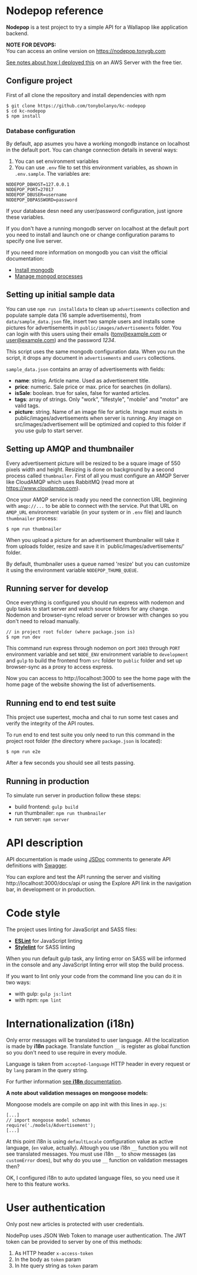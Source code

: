 # Nodepop reference

**Nodepop** is a test project to try a simple API for a Wallapop like application backend.

**NOTE FOR DEVOPS:**    
You can access an online version on https://nodepop.tonygb.com

[See notes about how I deployed this](views/docs/deploy_notes.md) on an AWS Server with the free tier.

## Configure project

First of all clone the repository and install dependencies with npm

```shell
$ git clone https://github.com/tonybolanyo/kc-nodepop
$ cd kc-nodepop
$ npm install
```

### Database configuration

By default, app asumes you have a working mongodb instance on localhost in the default port. You can change connection details in several ways:

1. You can set environment variables
2. You can use `.env` file to set this environment variables, as shown in `.env.sample`. The variables are:

```
NODEPOP_DBHOST=127.0.0.1
NODEPOP_PORT=27017
NODEPOP_DBUSER=username
NODEPOP_DBPASSWORD=password
```

If your database desn need any user/password configuration, just ignore these variables.

If you don't have a running mongodb server on localhost at the default port you need to install and launch one or change configuration params to specify one live server.

If you need more information on mongodb you can visit the official documentation:

- [Install mongodb](https://docs.mongodb.com/manual/installation/)
- [Manage mongod processes](https://docs.mongodb.com/manual/tutorial/manage-mongodb-processes/)


## Setting up initial sample data

You can use `npm run installdata` to clean up `advertisements` collection and populate sample data (16 sample advertisements), from `data/sample_data.json` file, insert two sample users and installs some pictures for advertisements in `public/images/advertisements` folder. You can login with this users using their emails (tony@example.com or user@example.com) and the password *1234*.

This script uses the same mongodb configuration data. When you run the script, it drops any document in `advertisements` and `users` collections.

`sample_data.json` contains an array of advertisements with fields:

- **name**: string. Article name. Used as advertisement title.
- **price**: numeric. Sale price or max. price for searches (in dollars).
- **isSale**: boolean. true for sales, false for wanted articles.
- **tags**: array of strings. Only "work", "lifestyle", "mobile" and "motor" are valid tags.
- **picture**: string. Name of an image file for article. Image must exists in public/images/advertisements when server is running. Any image on src/images/advertisement will be optimized and copied to this folder if you use gulp to start server.


## Setting up AMQP and thumbnailer

Every advertisement picture will be resized to be a square image of 550 pixels width and height. Resizing is done on background by a second process called `thumbnailer`. First of all you must configure an AMQP Server like CloudAMQP which uses RabbitMQ (read more at https://www.cloudamqp.com).

Once your AMQP service is ready you need the connection URL beginning with `amqp://...` to be able to connect with the service. Put that URL on `AMQP_URL` environment variable (in your system or in `.env` file) and launch `thumbnailer` process:

```
$ npm run thumbnailer
```

When you upload a picture for an advertisement thumbnailer will take it from uploads folder, resize and save it in `public/images/advertisements/' folder.

By default, thumbnailer uses a queue named 'resize' but you can customize it using the environment variable `NODEPOP_THUMB_QUEUE`.



## Running server for develop

Once everything is configured you should run express with nodemon and gulp tasks to start server and watch source folders for any change. Nodemon and browser-sync reload server or browser with changes so you don't need to reload manually.

```
// in project root folder (where package.json is)
$ npm run dev
```

This command run express through nodemon on port `3003` through `PORT` environment variable and set `NODE_ENV` environment variable to `development` and `gulp` to build the frontend from `src` folder to `public` folder and set up browser-sync as a proxy to access express.

Now you can access to http://localhost:3000 to see the home page with the home page of the website showing the list of advertisements.

## Running end to end test suite

This project use supertest, mocha and chai to run some test cases and verify the integrity of the API routes.

To run end to end test suite you only need to run this command in the project root folder (the directory where `package.json` is located):

```
$ npm run e2e
```

After a few seconds you should see all tests passing.

## Running in production

To simulate run server in production follow these steps:

- build frontend: `gulp build`
- run thumbnailer: `npm run thumbnailer`
- run server: `npm server`

# API description

API documentation is made using [JSDoc](http://usejsdoc.org/) comments to generate API definitions with [Swagger](https://swagger.io/).

You can explore and test the API running the server and visiting http://localhost:3000/docs/api or using the Explore API link in the navigation bar, in development or in production.

# Code style

The project uses linting for JavaScript and SASS files:

- [**ESLint**](https://eslint.org/) for JavaScript linting
- [**Stylelint**](https://stylelint.io/) for SASS linting

When you run default gulp task, any linting error on SASS will be informed in the console and any JavaScript linting error will stop the build process.

If you want to lint only your code from the command line you can do it in two ways:

- with gulp: `gulp js:lint`
- with npm: `npm lint`

# Internationalization (i18n)

Only error messages will be translated to user language. All the localization is made by **i18n** package. Translate function `__` is register as global function so you don't need to use require in every module.

Language is taken from `accepted-language` HTTP header in every request or by `lang` param in the query string.

For further information [see **i18n** documentation](https://github.com/mashpie/i18n-node).

**A note about validation messages on mongoose models:**

Mongoose models are compile on app init with this lines in `app.js`:

```
[...]
// import mongoose model schemas
require('./models/Advertisement');
[...]
```

At this point i18n is using `defaultLocale` configuration value as active language, (`en` value, actually). Altough you use i18n `__` function you will not see translated messages. You must use i18n `__` to show messages (as `customError` does), but why do you use `__` function on validation messages then?

OK, I configured i18n to auto updated language files, so you need use it here to this feature works.

# User authentication

Only post new articles is protected with user credentials.

NodePop uses JSON Web Token to manage user authentication. The JWT token can be provided to server by one of this methods:

1. As HTTP header `x-access-token`
2. In the body as `token` param
3. In hte query string as `token` param
